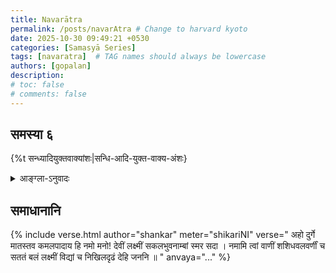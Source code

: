 ```yaml
---
title: Navarātra
permalink: /posts/navarAtra # Change to harvard kyoto
date: 2025-10-30 09:49:21 +0530
categories: [Samasyā Series]
tags: [navaratra]  # TAG names should always be lowercase
authors: [gopalan]
description: 
# toc: false
# comments: false
---
```


## समस्या ६

<!-- U+2800 BRAILLE PATTERN BLANK: "⠀" -->

{%t सन्ध्यादियुक्तवाक्यांशः|सन्धि-आदि-युक्त-वाक्य-अंशः}

<details>
  <summary>आङ्ग्ला-ऽनुवादः</summary>
<div markdown="1">



</div>
</details>

## समाधानानि

<!-- Verse format -->

{% include verse.html
   author="shankar"
   meter="shikariNI"
   verse="
अहो दुर्गे मातस्तव कमलपादाय हि नमो 
मनो! देवीं लक्ष्मीं सकलभुवनाम्बां स्मर सदा ।
नमामि त्वां वाणीं शशिधवलवर्णीं च सततं 
बलं लक्ष्मीं विद्यां च निखिलदृढं देहि जननि ॥
   "
   anvaya="..."
%}

